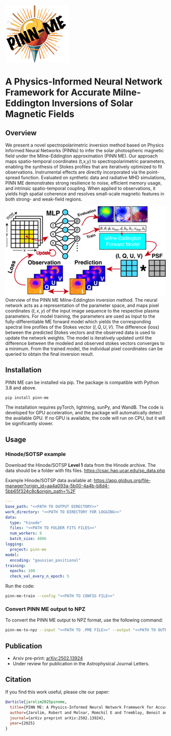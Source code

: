 
<img src="images/pinn_me.png" alt="drawing" width="200"/>

# A Physics-Informed Neural Network Framework for Accurate Milne-Eddington Inversions of Solar Magnetic Fields

## Overview

We present a novel spectropolarimetric inversion method based on Physics Informed Neural Networks (PINNs) to infer the solar photospheric magnetic field under the Milne-Eddington approximation (PINN ME). Our approach maps spatio-temporal coordinates
(t,x,y) to spectropolarimetric parameters, enabling the synthesis of Stokes profiles that are iteratively optimized to fit observations. Instrumental effects are directly incorporated via the point-spread function. Evaluated on synthetic data and radiative MHD simulations, PINN ME demonstrates strong resilience to noise, efficient memory usage, and intrinsic spatio-temporal coupling. When applied to observations, it yields high spatial coherence and resolves small-scale magnetic features in both strong- and weak-field regions.


![Method Overview](images/method.jpg)
Overview of the PINN ME Milne-Eddington inversion method. The neural network acts as a representation of the parameter space, and maps pixel coordinates ($t, x, y$) of the input image sequence to the respective plasma parameters. For model training, the parameters are used as input to the fully-differentiable ME forward model which yields the corresponding spectral line profiles of the Stokes vector ($I, Q, U, V$). The  difference (loss) between the predicted Stokes vectors and the observed data is used to update the network weights. The model is iteratively updated until the difference between the modeled and observed stokes vectors converges to a minimum. From the trained model, the individual pixel coordinates can be queried to obtain the final inversion result.

## Installation

PINN ME can be installed via pip. The package is compatible with Python 3.8 and above.
```bash
pip install pinn-me
```
The installation requires pyTorch, lightning, sunPy, and WandB. 
The code is developed for GPU acceleration, and the package will automatically detect the available GPU. If no GPU is available, the code will run on CPU, but it will be significantly slower.

## Usage

### Hinode/SOTSP example

Download the Hinode/SOTSP **Level 1** data from the Hinode archive. The data should be a folder with fits files.
https://csac.hao.ucar.edu/sp_data.php

Example Hinode/SOTSP data available at: https://app.globus.org/file-manager?origin_id=aa4a093a-5b00-4a4b-b8d4-5bb65f324c8c&origin_path=%2F


```yaml
---
base_path: "<<PATH TO OUTPUT DIRECTORY>>"
work_directory: "<<PATH TO DIRECTORY FOR LOGGING>>"
data:
  type: "hinode"
  files: "<<PATH TO FOLDER FITS FILES>>"
  num_workers: 8
  batch_size: 4096
logging:
  project: pinn-me
model:
  encoding: "gaussian_positional"
training:
  epochs: 100
  check_val_every_n_epoch: 5
```

Run the code:
```bash
pinn-me-train --config "<<PATH TO CONFIG FILE>>"
```

### Convert PINN ME output to NPZ

To convert the PINN ME output to NPZ format, use the following command:
```bash
pinn-me-to-npz --input "<<PATH TO .PME FILE>>" --output "<<PATH TO OUTPUT .NPZ FILE>>"
```


## Publication

- Arxiv pre-print: [arXiv:2502.13924](https://arxiv.org/abs/2502.13924)
- Under review for publication in the Astrophysical Journal Letters.

## Citation

If you find this work useful, please cite our paper:

```bibtex
@article{jarolim2025pinnme,
  title={PINN ME: A Physics-Informed Neural Network Framework for Accurate Milne-Eddington Inversions of Solar Magnetic Fields},
  author={Jarolim, Robert and Molnar, Momchil E and Tremblay, Benoit and Centeno, Rebecca and Rempel, Matthias},
  journal={arXiv preprint arXiv:2502.13924},
  year={2025}
}
```
